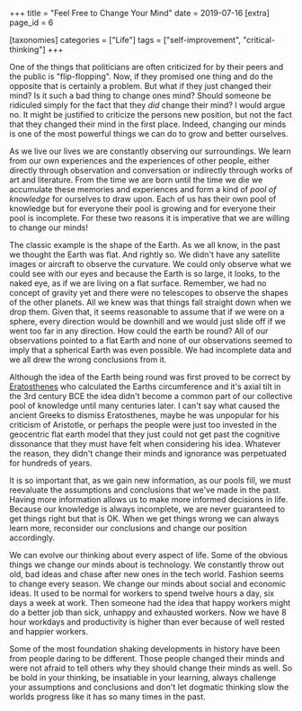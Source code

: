 +++
title = "Feel Free to Change Your Mind"
date = 2019-07-16
[extra]
page_id = 6

[taxonomies]
categories = ["Life"]
tags = ["self-improvement", "critical-thinking"]
+++

One of the things that politicians are often criticized for by their peers and the public is "flip-flopping". Now, if they promised one thing and do the opposite that is certainly a problem. But what if they just changed their mind? Is it such a bad thing to change ones mind? Should someone be ridiculed simply for the fact that they *did* change their mind? I would argue no. It might be justified to criticize the persons new position, but not the fact that they changed their mind in the first place. Indeed, changing our minds is one of the most powerful things we can do to grow and better ourselves. 

<!-- more -->

As we live our lives we are constantly observing our surroundings. We learn from our own experiences and the experiences of other people, either directly through observation and conversation or indirectly through works of art and literature. From the time we are born until the time we die we accumulate these memories and experiences and form a kind of *pool of knowledge* for ourselves to draw upon. Each of us has their own pool of knowledge but for everyone their pool is growing and for everyone their pool is incomplete. For these two reasons it is imperative that we are willing to change our minds!

The classic example is the shape of the Earth. As we all know, in the past we thought the Earth was flat. And rightly so. We didn't have any satellite images or aircraft to observe the curvature. We could only observe what we could see with our eyes and because the Earth is so large, it looks, to the naked eye, as if we are living on a flat surface. Remember, we had no concept of gravity yet and there were no telescopes to observe the shapes of the other planets. All we knew was that things fall straight down when we drop them. Given that, it seems reasonable to assume that if we were on a sphere, every direction would be downhill and we would just slide off if we went too far in any direction. How could the earth be round? All of our observations pointed to a flat Earth and none of our observations seemed to imply that a spherical Earth was even  possible. We had incomplete data and we all drew the wrong conclusions from it.

Although the idea of the Earth being round was first proved to be correct by [Eratosthenes](https://en.wikipedia.org/wiki/Eratosthenes) who calculated the Earths circumference and it's axial tilt in the 3rd century BCE the idea didn't become a common part of our collective pool of knowledge until many centuries later. I can't say what caused the ancient Greeks to dismiss Eratosthenes, maybe he was unpopular for his criticism of Aristotle, or perhaps the people were just too invested in the geocentric flat earth model that they just could not get past the cognitive dissonance that they must have felt when considering his idea. Whatever the reason, they didn't change their minds and ignorance was perpetuated for hundreds of years.

It is so important that, as we gain new information, as our pools fill, we must reevaluate the assumptions and conclusions that we've made in the past. Having more information allows us to make more informed decisions in life. Because our knowledge is always incomplete, we are never guaranteed to get things right but that is OK. When we get things wrong we can always learn more, reconsider our conclusions and change our position accordingly.

We can evolve our thinking about every aspect of life. Some of the obvious things we change our minds about is technology. We constantly throw out old, bad ideas and chase after new ones in the tech world. Fashion seems to change every season. We change our minds about social and economic ideas. It used to be normal for workers to spend twelve hours a day, six days a week at work. Then someone had the idea that happy workers might do a better job than sick, unhappy and exhausted workers. Now we have 8 hour workdays and productivity is higher than ever because of well rested and happier workers.

Some of the most foundation shaking developments in history have been from people daring to be different. Those people changed their minds and were not afraid to tell others why they should change their minds as well. So be bold in your thinking, be insatiable in your learning, always challenge your assumptions and conclusions and don't let dogmatic thinking slow the worlds progress like it has so many times in the past.
